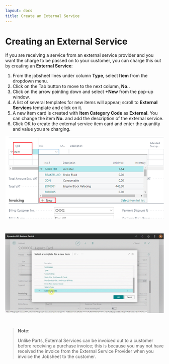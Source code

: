 ```yaml
---
layout: docs
title: Create an External Service
---
```


# Creating an External Service

If you are receiving a service from an external service provider and you want the charge to be passed on to your customer, you can charge this out by creating an **External Service**:

1. From the jobsheet lines under column **Type**, select **Item** from the dropdown menu.
2. Click on the Tab button to move to the next column, **No.**. 
3. Click on the arrow pointing down and select **+New** from the pop-up window. 
4. A list of several templates for new items will appear; scroll to **External Services** template and click on it. 
5. A new item card is created with **Item Category Code** as **External**. You can change the item **No.** and add the description of the external service. 
6. Click OK to create the external service item card and enter the quantity and value you are charging. 

![](media/garagehive-external-services1.png) 

<br>

![](media/garagehive-external-services2.gif)

<br>

> **Note:** 
>
> Unlike Parts, External Services can be invoiced out to a customer before receiving a purchase invoice; this is because you may not have received the invoice from the External Service Provider when you invoice the Jobsheet to the customer. 
